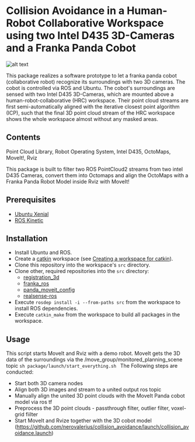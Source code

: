 # Collision Avoidance in a Human-Robot Collaborative Workspace using two Intel D435 3D-Cameras and a Franka Panda Cobot
![alt text](https://raw.githubusercontent.com/nerovalerius/collision_avoidance/master/images/full_desk.jpg)

This package realizes a software prototype to let a franka panda cobot (collaborative robot) recognize its surroundings with two 3D cameras.
The cobot is controlled via ROS and Ubuntu.
The cobot's surroundings are sensed with two Intel D435 3D-Cameras, which are mounted above a human-robot-collaborative (HRC) workspace.
Their point cloud streams are first semi-automatically aligned with the iterative closest point algorithm (ICP),
such that the final 3D point cloud stream of the HRC workspace shows the whole workspace almost without any masked areas.

## Contents

Point Cloud Library, Robot Operating System, Intel D435, OctoMaps, MoveIt!, Rviz

This package is built to filter two ROS PointCloud2 streams from two intel D435 Cameras, 
convert them into Octomaps and align the OctoMaps with a Franka Panda Robot Model inside
Rviz with MoveIt!

## Prerequisites
- [Ubuntu Xenial](http://releases.ubuntu.com/16.04/)
- [ROS Kinetic](http://wiki.ros.org/kinetic)

## Installation
- Install Ubuntu and ROS.
- Create a [catkin](http://wiki.ros.org/catkin) workspace (see [Creating a workspace for catkin](http://wiki.ros.org/catkin/Tutorials/create_a_workspace)).
- Clone this repository into the workspace's `src` directory.
- Clone other, required repositories into the `src` directory:
    - [registration_3d](https://github.com/nerovalerius/registration_3d.git)
    - [franka_ros](https://github.com/nerovalerius/franka_ros.git)
    - [panda_moveit_config](https://github.com/nerovalerius/panda_moveit_config.git)
    - [realsense-ros](https://github.com/IntelRealSense/realsense-ros.git)
- Execute `rosdep install -i --from-paths src` from the workspace to install ROS dependencies.
- Execute `catkin_make` from the workspace to build all packages in the workspace.

## Usage
This script starts MoveIt and Rviz with a demo robot. MoveIt gets the 3D data of the surroundings via the /move_group/monitored_planning_scene topic
`sh
package/launch/start_everything.sh
`
The Following steps are conducted:
- Start both 3D camera nodes
- Align both 3D images and stream to a united output ros topic
- Manually align the united 3D point clouds with the MoveIt Panda cobot model via ros tf
- Preprocess the 3D point clouds - passthrough filter, outlier filter, voxel-grid fiilter
- Start MoveIt and Rvize together with the 3D cobot model (https://github.com/nerovalerius/collision_avoidance/launch/collision_avoidance.launch)
